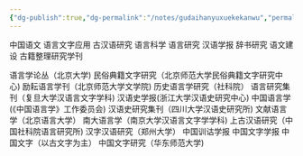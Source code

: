 ```yaml
---
{"dg-publish":true,"dg-permalink":"/notes/gudaihanyuxuekekanwu","permalink":"/notes/gudaihanyuxuekekanwu/","tags":["语言学"],"created":"2024-11-30T20:49:34.985+08:00","updated":"2025-03-02T16:45:57.966+08:00"}
---
```


 
中国语文
语言文字应用
古汉语研究
语言科学
语言研究
汉语学报
辞书研究
语文建设
古籍整理研究学刊

语言学论丛（北京大学)
民俗典籍文字研究（北京师范大学民俗典籍文字研究中心)
励耘语言学刊（北京师范大学文学院)
历史语言学研究（社科院）
语言研究集刊（复旦大学汉语言文字学科)
汉语史学报(浙江大学汉语史研究中心)
中国语言学(《中国语言学》工作委员会)
汉语史研究集刊（四川大学汉语史研究所)
文献语言学（北京语言大学）
南大语言学（南京大学汉语言文字学学科)
上古汉语研究（中国社科院语言研究所)
汉字汉语研究（郑州大学）
中国训诂学报
中国文字学报
中国文字（以古文字为主）
中国文字研究（华东师范大学)

